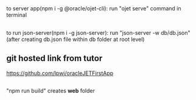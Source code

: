 ##
to server app(npm i -g @oracle/ojet-cli): run "ojet serve" command in terminal

##
to run json-server(npm i -g json-server): run "json-server -w db/db.json" (after creating db.json file within db folder at root level)

## git hosted link from tutor
https://github.com/lpwj/oracleJETFirstApp

##
"npm run build" creates **web** folder
